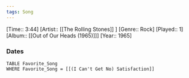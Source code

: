 ```yaml
---
tags: Song  
---
```

[Time:: 3:44]
[Artist:: [[The Rolling Stones]] ]
[Genre:: Rock]
[Played:: 1]
[Album:: [[Out of Our Heads (1965)]]]
[Year:: 1965]
### Dates
````dataview
TABLE Favorite_Song
WHERE Favorite_Song = [[(I Can't Get No) Satisfaction]]
````